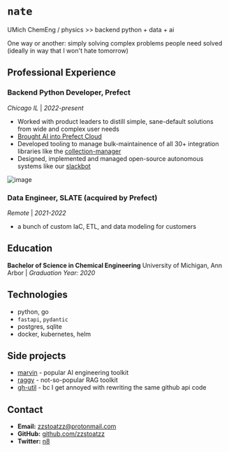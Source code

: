 # `nate`

UMich ChemEng / physics >> backend python + data + ai

One way or another: simply solving complex problems people need solved (ideally in way that I won't hate tomorrow)

## Professional Experience

### Backend Python Developer, Prefect
*Chicago IL* | *2022-present*
- Worked with product leaders to distill simple, sane-default solutions from wide and complex user needs
- [Brought AI into Prefect Cloud](https://www.prefect.io/blog/introducing-error-summaries)
- Developed tooling to manage bulk-maintainence of all 30+ integration libraries like the [collection-manager](https://github.com/PrefectHQ/prefect/blob/main/scripts/collections-manager)
- Designed, implemented and managed open-source autonomous systems like our [slackbot](https://github.com/PrefectHQ/marvin/tree/main/cookbook/slackbot)

![image](https://github.com/zzstoatzz/resume/assets/31014960/aeea19e9-8f2b-4db6-8c88-287ae5869adf)


### Data Engineer, SLATE (acquired by Prefect)
*Remote* | *2021-2022*
- a bunch of custom IaC, ETL, and data modeling for customers

## Education
**Bachelor of Science in Chemical Engineering**
University of Michigan, Ann Arbor | *Graduation Year: 2020*


## Technologies
- python, go
- `fastapi`, `pydantic`
- postgres, sqlite
- docker, kubernetes, helm

## Side projects
- [marvin](https://github.com/PrefectHQ/marvin) - popular AI engineering toolkit
- [raggy](https://github.com/zzstoatzz/raggy) - not-so-popular RAG toolkit
- [gh-util](https://github.com/zzstoatzz/gh) - bc I get annoyed with rewriting the same github api code

## Contact
- **Email:** [zzstoatzz@protonmail.com](mailto:zzstoatzz@protonmail.com)
- **GitHub:** [github.com/zzstoatzz](https://github.com/zzstoatzz)
- **Twitter:** [n8](https://x.com/Nathan_Nowack)
